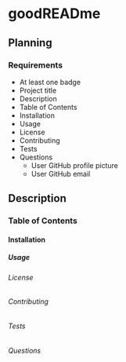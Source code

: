 # goodREADme

## Planning

### Requirements

* At least one badge
* Project title
* Description
* Table of Contents
* Installation
* Usage
* License
* Contributing
* Tests
* Questions
  * User GitHub profile picture
  * User GitHub email

## Description

### Table of Contents

#### Installation

##### Usage

###### License

###### Contributing

###### Tests

###### Questions
